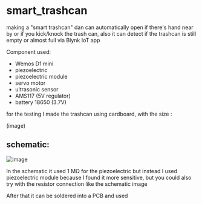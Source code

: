 # smart_trashcan

making a "smart trashcan" dan can automatically open if there's hand near by or if you kick/knock the trash can, also it can detect if the trashcan is still empty or almost full via Blynk IoT app

Component used:
- Wemos D1 mini
- piezoelectric
- piezoelectric module
- servo motor
- ultrasonic sensor
- AMS117 (5V regulator)
- battery 18650 (3.7V)


for the testing I made the trashcan using cardboard, with the size :

(image)

## schematic:

![image](https://user-images.githubusercontent.com/105662575/223736123-5c3e29b8-d5b3-459d-9f91-a150b90c5555.png)

In the schematic it used 1 MΩ for the piezoelectric but instead I used piezoelectric module because I found it more sensitive, but you could also try with the resistor connection like the schematic image

After that it can be soldered into a PCB and used
